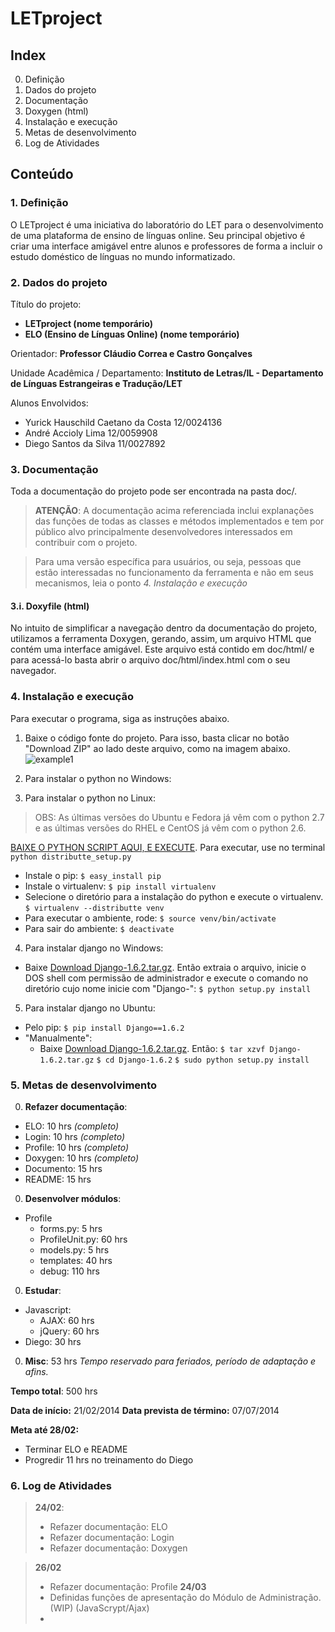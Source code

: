 # LETproject

## Index

0. Definição
0. Dados do projeto
0. Documentação
  0. Doxygen (html)
0. Instalação e execução
0. Metas de desenvolvimento
0. Log de Atividades

## Conteúdo

### 1. Definição

O LETproject é uma iniciativa do laboratório do LET para o desenvolvimento de uma plataforma de ensino de línguas online.
Seu principal objetivo é criar uma interface amigável entre alunos e professores de forma a incluir o estudo doméstico de línguas no mundo informatizado.

### 2. Dados do projeto

Título do projeto:
* **LETproject (nome temporário)**
* **ELO (Ensino de Línguas Online) (nome temporário)**

Orientador:
**Professor Cláudio Correa e Castro Gonçalves**

Unidade Acadêmica / Departamento:
**Instituto de Letras/IL - Departamento de Línguas Estrangeiras e Tradução/LET**

Alunos Envolvidos:
* Yurick Hauschild Caetano da Costa 12/0024136
* André Accioly Lima 12/0059908
* Diego Santos da Silva 11/0027892

### 3. Documentação

Toda a documentação do projeto pode ser encontrada na pasta doc/.

> **ATENÇÃO**:
> A documentação acima referenciada inclui explanações das funções de
> todas as classes e métodos implementados e tem por público alvo
> principalmente desenvolvedores interessados em contribuir com o projeto.

> Para uma versão específica para usuários, ou seja, pessoas que estão interessadas no funcionamento da ferramenta e não em seus mecanismos, leia o ponto *4. Instalação e execução*

#### 3.i. Doxyfile (html)

 No intuito de simplificar a navegação dentro da documentação do projeto, utilizamos a ferramenta Doxygen, gerando, assim, um arquivo HTML que contém uma interface amigável.
 Este arquivo está contido em doc/html/ e para acessá-lo basta abrir o arquivo doc/html/index.html com o seu navegador.
 
### 4. Instalação e execução

Para executar o programa, siga as instruções abaixo.

1. Baixe o código fonte do projeto.
  Para isso, basta clicar no botão "Download ZIP" ao lado deste arquivo, como na imagem abaixo.  
![example1](http://i.imgur.com/kJtzWwf.jpg)

2. Para instalar o python no Windows:


3. Para instalar o python no Linux:
> OBS: As últimas versões do Ubuntu e Fedora já vêm com o python 2.7 e as últimas versões do RHEL e CentOS já vêm com o python 2.6.

[BAIXE O PYTHON SCRIPT AQUI, E EXECUTE](http://python-distribute.org/distribute_setup.py). Para executar, use no terminal `python distributte_setup.py`
  * Instale o pip:
    `$ easy_install pip`
  * Instale o virtualenv:
	`$ pip install virtualenv`
  * Selecione o diretório para a instalação do python e execute o virtualenv.
	`$ virtualenv --distributte venv`
  * Para executar o ambiente, rode:
	`$ source venv/bin/activate`
  * Para sair do ambiente:
	`$ deactivate`

4. Para instalar django no Windows:
  * Baixe [Download Django-1.6.2.tar.gz](https://www.djangoproject.com/download/1.6.2/tarball/). Então extraia o arquivo, inicie o DOS
 shell com permissão de administrador e execute o comando no diretório cujo nome inicie com "Django-":
	`$ python setup.py install`

5. Para instalar django no Ubuntu:
  * Pelo pip:
	`$ pip install Django==1.6.2`
  * "Manualmente":
	* Baixe [Download Django-1.6.2.tar.gz](https://www.djangoproject.com/download/1.6.2/tarball/). Então:
		`$ tar xzvf Django-1.6.2.tar.gz`
		`$ cd Django-1.6.2`
		`$ sudo python setup.py install`
  

### 5. Metas de desenvolvimento

0. **Refazer documentação**:
  * ELO: 10 hrs *(completo)*
  * Login: 10 hrs *(completo)*
  * Profile: 10 hrs *(completo)*
  * Doxygen: 10 hrs *(completo)*
  * Documento: 15 hrs
  * README: 15 hrs

0. **Desenvolver módulos**:
  * Profile
    * forms.py: 5 hrs
    * ProfileUnit.py: 60 hrs
    * models.py: 5 hrs
    * templates: 40 hrs
    * debug: 110 hrs

0. **Estudar**:
  * Javascript:
    * AJAX: 60 hrs
    * jQuery: 60 hrs
  * Diego: 30 hrs

0. **Misc**: 53 hrs
*Tempo reservado para feriados, período de adaptação e afins.*

**Tempo total**: 500 hrs

**Data de início:** 21/02/2014
**Data prevista de término:** 07/07/2014

**Meta até 28/02:**
* Terminar ELO e README
* Progredir 11 hrs no treinamento do Diego

###  6. Log de Atividades

> **24/02**:
> * Refazer documentação: ELO
> * Refazer documentação: Login
> * Refazer documentação: Doxygen

> **26/02**
> * Refazer documentação: Profile
> **24/03**
> * Definidas funções de apresentação do Módulo de Administração. (WIP) (JavaScrypt/Ajax)
> *
